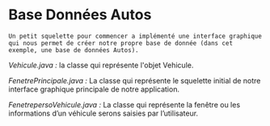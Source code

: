 # Base Données Autos

    Un petit squelette pour commencer a implémenté une interface graphique qui nous permet de créer notre propre base de donnée (dans cet exemple, une base de données Autos).

*Vehicule.java :* la classe qui représente l'objet Vehicule.

*FenetrePrincipale.java :* La classe qui représente le squelette initial de notre interface graphique principale de notre application.


*FenetrepersoVehicule.java :* La classe qui représente la fenêtre ou les informations d’un véhicule serons saisies par l’utilisateur.
